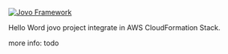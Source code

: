 [![Jovo Framework](https://www.jovo.tech/img/github-logo.png)](https://www.jovo.tech)


Hello Word jovo project integrate in AWS CloudFormation Stack.

more info: todo
